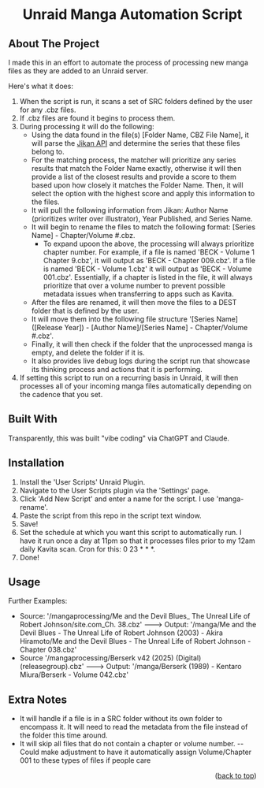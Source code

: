 <h1 align="center">Unraid Manga Automation Script</h1>

## About The Project

I made this in an effort to automate the process of processing new manga files as they are added to an Unraid server.

Here's what it does:
1. When the script is run, it scans a set of SRC folders defined by the user for any .cbz files.
2. If .cbz files are found it begins to process them.
3. During processing it will do the following:
   * Using the data found in the file(s) [Folder Name, CBZ File Name], it will parse the [Jikan API](https://jikan.moe/) and determine the series that these files belong to.
   * For the matching process, the matcher will prioritize any series results that match the Folder Name exactly, otherwise it will then provide a list of the closest results and provide a score to them based upon how closely it matches the Folder Name. Then, it will select the option with the highest score and apply this information to the files.
   * It will pull the following information from Jikan: Author Name (prioritizes writer over illustrator), Year Published, and Series Name.
   * It will begin to rename the files to match the following format: [Series Name] - Chapter/Volume #.cbz.
     * To expand upoon the above, the processing will always prioritize chapter number. For example, if a file is named 'BECK - Volume 1 Chapter 9.cbz', it will output as 'BECK - Chapter 009.cbz'. If a file is named 'BECK - Volume 1.cbz' it will output as 'BECK - Volume 001.cbz'. Essentially, if a chapter is listed in the file, it will always prioritize that over a volume number to prevent possible metadata issues when transferring to apps such as Kavita.
   * After the files are renamed, it will then move the files to a DEST folder that is defined by the user.
   * It will move them into the following file structure '[Series Name] ([Release Year]) - [Author Name]/[Series Name] - Chapter/Volume #.cbz'.
   * Finally, it will then check if the folder that the unprocessed manga is empty, and delete the folder if it is.
   * It also provides live debug logs during the script run that showcase its thinking process and actions that it is performing.
4. If setting this script to run on a recurring basis in Unraid, it will then processes all of your incoming manga files automatically depending on the cadence that you set.

## Built With

Transparently, this was built "vibe coding" via ChatGPT and Claude.

## Installation

1. Install the 'User Scripts' Unraid Plugin.
2. Navigate to the User Scripts plugin via the 'Settings' page.
3. Click 'Add New Script' and enter a name for the script. I use 'manga-rename'.
4. Paste the script from this repo in the script text window.
5. Save!
6. Set the schedule at which you want this script to automatically run. I have it run once a day at 11pm so that it processes files prior to my 12am daily Kavita scan. Cron for this: 0 23 * * *.
7. Done!

## Usage

Further Examples:

* Source: '/mangaprocessing/Me and the Devil Blues_ The Unreal Life of Robert Johnson/site.com_Ch. 38.cbz' ---> Output: '/manga/Me and the Devil Blues - The Unreal Life of Robert Johnson (2003) - Akira Hiramoto/Me and the Devil Blues - The Unreal Life of Robert Johnson - Chapter 038.cbz'
* Source '/mangaprocessing/Berserk v42 (2025) (Digital) (releasegroup).cbz' ---> Output: '/manga/Berserk (1989) - Kentaro Miura/Berserk - Volume 042.cbz'

## Extra Notes

* It will handle if a file is in a SRC folder without its own folder to encompass it. It will need to read the metadata from the file instead of the folder this time around.
* It will skip all files that do not contain a chapter or volume number. -- Could make adjustment to have it automatically assign Volume/Chapter 001 to these types of files if people care

<p align="right">(<a href="#readme-top">back to top</a>)</p>
